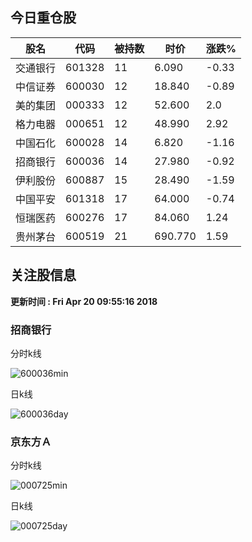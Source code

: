 
## 今日重仓股 

|股名|代码|被持数|时价|涨跌%|
|---|---|---|---|---|
|交通银行|601328|11|6.090|-0.33|
|中信证券|600030|12|18.840|-0.89|
|美的集团|000333|12|52.600|2.0|
|格力电器|000651|12|48.990|2.92|
|中国石化|600028|14|6.820|-1.16|
|招商银行|600036|14|27.980|-0.92|
|伊利股份|600887|15|28.490|-1.59|
|中国平安|601318|17|64.000|-0.74|
|恒瑞医药|600276|17|84.060|1.24|
|贵州茅台|600519|21|690.770|1.59|

## 关注股信息
**更新时间 : Fri Apr 20 09:55:16 2018**
### 招商银行 
分时k线

![600036min](http://image.sinajs.cn/newchart/min/n/sh600036.gif)

日k线

![600036day](http://image.sinajs.cn/newchart/daily/n/sh600036.gif)

### 京东方Ａ 
分时k线

![000725min](http://image.sinajs.cn/newchart/min/n/sz000725.gif)

日k线

![000725day](http://image.sinajs.cn/newchart/daily/n/sz000725.gif)

